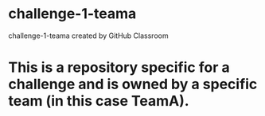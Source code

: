 # challenge-1-teama
challenge-1-teama created by GitHub Classroom


# This is a repository specific for a challenge and is owned by a specific team (in this case TeamA).
